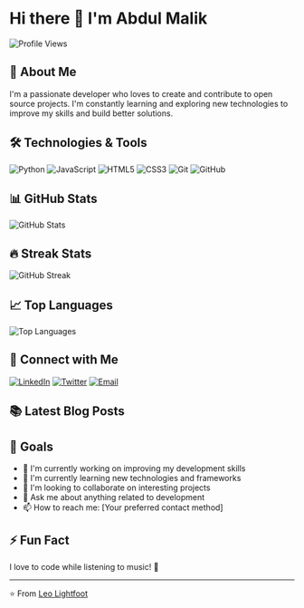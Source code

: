 # Hi there 👋 I'm Abdul Malik

![Profile Views](https://komarev.com/ghpvc/?username=leo-lightfoot&color=blue&style=flat-square)

## 🚀 About Me

I'm a passionate developer who loves to create and contribute to open source projects. I'm constantly learning and exploring new technologies to improve my skills and build better solutions.

## 🛠️ Technologies & Tools

![Python](https://img.shields.io/badge/-Python-3776AB?style=flat-square&logo=Python&logoColor=white)
![JavaScript](https://img.shields.io/badge/-JavaScript-F7DF1E?style=flat-square&logo=JavaScript&logoColor=black)
![HTML5](https://img.shields.io/badge/-HTML5-E34F26?style=flat-square&logo=HTML5&logoColor=white)
![CSS3](https://img.shields.io/badge/-CSS3-1572B6?style=flat-square&logo=CSS3&logoColor=white)
![Git](https://img.shields.io/badge/-Git-F05032?style=flat-square&logo=Git&logoColor=white)
![GitHub](https://img.shields.io/badge/-GitHub-181717?style=flat-square&logo=GitHub&logoColor=white)

## 📊 GitHub Stats

![GitHub Stats](https://github-readme-stats.vercel.app/api?username=leo-lightfoot&show_icons=true&theme=radical)

## 🔥 Streak Stats

![GitHub Streak](https://github-readme-streak-stats.herokuapp.com/?user=leo-lightfoot&theme=radical)

## 📈 Top Languages

![Top Languages](https://github-readme-stats.vercel.app/api/top-langs/?username=leo-lightfoot&layout=compact&theme=radical)

## 🤝 Connect with Me

[![LinkedIn](https://img.shields.io/badge/-LinkedIn-0077B5?style=flat-square&logo=LinkedIn&logoColor=white)](https://linkedin.com/in/your-linkedin)
[![Twitter](https://img.shields.io/badge/-Twitter-1DA1F2?style=flat-square&logo=Twitter&logoColor=white)](https://twitter.com/your-twitter)
[![Email](https://img.shields.io/badge/-Email-D14836?style=flat-square&logo=Gmail&logoColor=white)](mailto:your-email@example.com)

## 📚 Latest Blog Posts

<!-- BLOG-POST-LIST:START -->
<!-- BLOG-POST-LIST:END -->

## 🎯 Goals

- 🔭 I'm currently working on improving my development skills
- 🌱 I'm currently learning new technologies and frameworks
- 👯 I'm looking to collaborate on interesting projects
- 💬 Ask me about anything related to development
- 📫 How to reach me: [Your preferred contact method]

## ⚡ Fun Fact

I love to code while listening to music! 🎵

---

⭐️ From [Leo Lightfoot](https://github.com/leo-lightfoot) 
